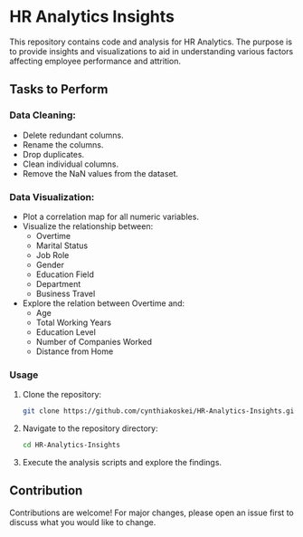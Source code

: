 # HR Analytics Insights

This repository contains code and analysis for HR Analytics. The purpose is to provide insights and visualizations to aid in understanding various factors affecting employee performance and attrition.

## Tasks to Perform

### Data Cleaning:
- Delete redundant columns.
- Rename the columns.
- Drop duplicates.
- Clean individual columns.
- Remove the NaN values from the dataset.

<!-- ### Check for Some More Transformations -->

### Data Visualization:
- Plot a correlation map for all numeric variables.
- Visualize the relationship between:
  - Overtime
  - Marital Status
  - Job Role
  - Gender
  - Education Field
  - Department
  - Business Travel
- Explore the relation between Overtime and:
  - Age
  - Total Working Years
  - Education Level
  - Number of Companies Worked
  - Distance from Home

### Usage
1. Clone the repository:
   ```bash
   git clone https://github.com/cynthiakoskei/HR-Analytics-Insights.git
   ```
2. Navigate to the repository directory:
   ```bash
   cd HR-Analytics-Insights
   ```
3. Execute the analysis scripts and explore the findings.

## Contribution
Contributions are welcome! For major changes, please open an issue first to discuss what you would like to change.

<!-- ## License
This project is licensed under the [MIT License](LICENSE). -->
